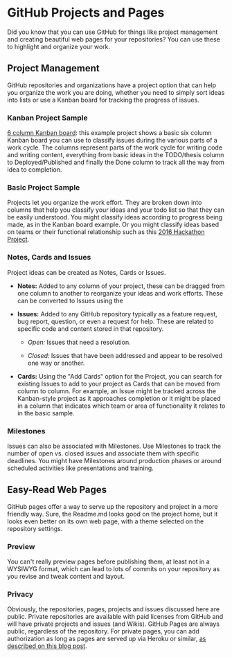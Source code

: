 # GitHub Projects and Pages
Did you know that you can use GitHub for things like project management and creating beautiful web pages for your repositories? You can use these to highlight and organize your work.

## Project Management
GitHub repositories and organizations have a project option that can help you organize the work you are doing, whether you need to simply sort ideas into lists or use a Kanban board for tracking the progress of issues.

### Kanban Project Sample
[6 column Kanban board](https://github.com/snugsfbay/Test/projects/1): this example project shows a basic six column Kanban board you can use to classify issues during the various parts of a work cycle. The columns represent parts of the work cycle for writing code and writing content, everything from basic ideas in the TODO/thesis column to Deployed/Published and finally the Done column to track all the way from idea to completion.

### Basic Project Sample
Projects let you organize the work effort. They are broken down into columns that help you classify your ideas and your todo list so that they can be easily understood.  You might classify ideas according to progress being made, as in the Kanban board example.  Or you might classify ideas based on teams or their functional relationship such as this [2016 Hackathon Project](https://github.com/orgs/StrideforceHub/projects/1).

### Notes, Cards and Issues
Project ideas can be created as Notes, Cards or Issues.

* **Notes:** Added to any column of your project, these can be dragged from one column to another to reorganize your ideas and work efforts. These can be converted to Issues using the 

* **Issues:** Added to any GitHub repository typically as a feature request, bug report, question, or even a request for help. These are related to specific code and content stored in that repository. 

  - *Open:* Issues that need a resolution.
  
  - *Closed:* Issues that have been addressed and appear to be resolved one way or another.
  
* **Cards:** Using the "Add Cards" option for the Project, you can search for existing Issues to add to your project as Cards that can be moved from column to column. For example, an Issue might be tracked across the Kanban-style project as it approaches completion or it might be placed in a column that indicates which team or area of functionality it relates to in the basic sample. 

### Milestones
Issues can also be associated with Milestones. Use Milestones to track the number of open vs. closed issues and associate them with specific deadlines. You might have Milestones around production phases or around scheduled activities like presentations and training.


## Easy-Read Web Pages
GitHub pages offer a way to serve up the repository and project in a more friendly way. Sure, the Readme.md looks good on the project home, but it looks even better on its own web page, with a theme selected on the repository settings.

### Preview
You can't really preview pages before publishing them, at least not in a WYSIWYG format, which can lead to lots of commits on your repository as you revise and tweak content and layout.

### Privacy
Obviously, the repositories, pages, projects and issues discussed here are public. Private repositories are available with paid licenses from GitHub and will have private projects and issues (and Wikis). GitHub Pages are always public, regardless of the repository. For private pages, you can add authorization as long as pages are served up via Heroku or similar, [as described on this blog post](http://www.alexandrejoseph.com/blog/2015-03-11-restricted-github-pages.html). 
